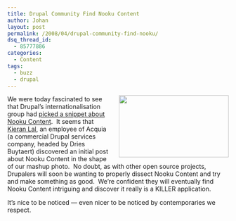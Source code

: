 ```yaml
---
title: Drupal Community Find Nooku Content
author: Johan
layout: post
permalink: /2008/04/drupal-community-find-nooku/
dsq_thread_id:
  - 85777886
categories:
  - Content
tags:
  - buzz
  - drupal
---
```

<img style="margin-left: 15px;" src="http://farm6.static.flickr.com/5229/5668682311_4fe17c85a8_o.jpg" alt="" width="250" height="141" align="right" />We were today fascinated to see that Drupal&#8217;s internationalisation group had <a href="http://groups.drupal.org/node/10620#comments" target="_blank">picked a snippet about Nooku Content</a>.  It seems that <a href="http://acquia.com/about-us/team" target="_blank">Kieran Lal</a>, an employee of Acquia (a commercial Drupal services company, headed by Dries Buytaert) discovered an initial post about Nooku Content in the shape of our mashup photo.  No doubt, as with other open source projects, Drupalers will soon be wanting to properly dissect Nooku Content and try and make something as good.  We&#8217;re confident they will eventually find Nooku Content intriguing and discover it really is a KILLER application.

It&#8217;s nice to be noticed — even nicer to be noticed by contemporaries we respect.